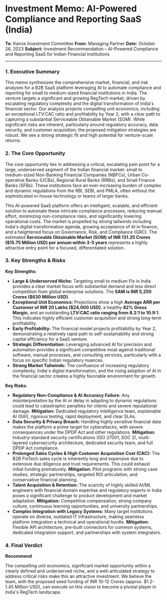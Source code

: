 # Investment Memo: AI-Powered Compliance and Reporting SaaS (India)

**To:** Kairos Investment Committee
**From:** Managing Partner
**Date:** October 26, 2023
**Subject:** Investment Recommendation – AI-Powered Compliance and Reporting SaaS for Indian Financial Institutions

---

### 1. Executive Summary

This memo synthesizes the comprehensive market, financial, and risk analyses for a B2B SaaS platform leveraging AI to automate compliance and reporting for small to medium-sized financial institutions in India. The venture targets a significant and growing RegTech market, driven by escalating regulatory complexity and the digital transformation of India's financial sector. Our analysis projects compelling unit economics, including an exceptional LTV:CAC ratio and profitability by Year 2, with a clear path to capturing a substantial Serviceable Obtainable Market (SOM). While significant risks are inherent, particularly around regulatory accuracy, data security, and customer acquisition, the proposed mitigation strategies are robust. We see a strong strategic fit and high potential for venture-scale returns.

### 2. The Core Opportunity

The core opportunity lies in addressing a critical, escalating pain point for a large, underserved segment of the Indian financial market: small to medium-sized Non-Banking Financial Companies (NBFCs), Urban Co-operative Banks (UCBs), Regional Rural Banks (RRBs), and Small Finance Banks (SFBs). These institutions face an ever-increasing burden of complex and dynamic regulations from the RBI, SEBI, and PMLA, often without the sophisticated in-house technology or teams of larger banks.

This AI-powered SaaS platform offers an intelligent, scalable, and efficient solution to automate these intricate compliance processes, reducing manual effort, minimizing non-compliance risks, and significantly lowering operational costs. The market is propelled by strong tailwinds including India's digital transformation agenda, growing acceptance of AI in finance, and a heightened focus on Governance, Risk, and Compliance (GRC). The estimated **Serviceable Obtainable Market (SOM) of INR 131.25 Crores ($15.75 Million USD) per annum within 3-5 years** represents a highly attractive entry point for a focused, differentiated solution.

### 3. Key Strengths & Risks

**Key Strengths:**

*   **Large & Underserved Niche:** Targeting small to medium FIs in India provides a clear market focus with substantial demand and less direct competition from global enterprise solutions. The **SAM is INR 5,250 Crores ($630 Million USD)**.
*   **Exceptional Unit Economics:** Projections show a high **Average ARR per Customer of INR 20 Lakhs ($24,000 USD)**, a healthy **82% Gross Margin**, and an outstanding **LTV:CAC ratio ranging from 8.2:1 to 10.9:1**. This indicates highly efficient customer acquisition and strong long-term profitability.
*   **Early Profitability:** The financial model projects profitability by Year 2, demonstrating a relatively rapid path to self-sustainability and strong capital efficiency for a SaaS venture.
*   **Strategic Differentiation:** Leveraging advanced AI for precision and automation provides a significant competitive moat against traditional software, manual processes, and consulting services, particularly with a focus on specific Indian regulatory nuances.
*   **Strong Market Tailwinds:** The confluence of increasing regulatory complexity, India's digital transformation, and the rising adoption of AI in the financial sector creates a highly favorable environment for growth.

**Key Risks:**

*   **Regulatory Non-Compliance & AI Accuracy Failure:** Any misinterpretation by the AI or delay in adapting to dynamic regulations could lead to catastrophic penalties for clients and severe reputational damage. **Mitigation:** Dedicated regulatory intelligence team, explainable AI (XAI), rigorous testing, rapid deployment, and clear SLAs.
*   **Data Security & Privacy Breach:** Handling highly sensitive financial data makes the platform a prime target for cyberattacks, with severe consequences under the DPDP Act and other regulations. **Mitigation:** Industry-standard security certifications (ISO 27001, SOC 2), multi-layered cybersecurity architecture, dedicated security team, and full DPDP Act compliance.
*   **Prolonged Sales Cycles & High Customer Acquisition Cost (CAC):** The B2B FinTech sales cycle is inherently long and expensive due to extensive due diligence and trust requirements. This could exhaust initial funding prematurely. **Mitigation:** Pilot programs with strong case studies, strategic partnerships, targeted ROI articulation, and conservative financial planning.
*   **Talent Acquisition & Retention:** The scarcity of highly skilled AI/ML engineers with financial domain expertise and regulatory experts in India poses a significant challenge to product development and market adaptation. **Mitigation:** Competitive compensation, strong company culture, continuous learning opportunities, and university partnerships.
*   **Complex Integration with Legacy Systems:** Many target institutions operate on diverse, outdated IT infrastructure, making seamless platform integration a technical and operational hurdle. **Mitigation:** Flexible API architecture, pre-built connectors for common systems, dedicated integration support, and partnerships with system integrators.

### 4. Final Verdict

**Recommend**

The compelling unit economics, significant market opportunity within a clearly defined and underserved niche, and a well-articulated strategy to address critical risks make this an attractive investment. We believe the team, with the proposed seed funding of INR 10-12 Crores (approx. $1.2-1.45 Million USD), can execute on this vision to become a pivotal player in India's RegTech landscape.